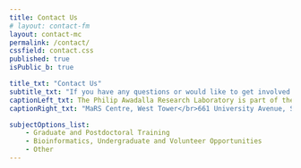 ```yaml
---
title: Contact Us
# layout: contact-fm
layout: contact-mc
permalink: /contact/
cssfield: contact.css
published: true
isPublic_b: true

title_txt: "Contact Us"
subtitle_txt: "If you have any questions or would like to get involved with our lab, please send us a message below:"
captionLeft_txt: The Philip Awadalla Research Laboratory is part of the [Ontario Institute for Cancer Research in Toronto](https://oicr.on.ca/).
captionRight_txt: "MaRS Centre, West Tower</br>661 University Avenue, Suite 510</br>Toronto, Ontario</br>Canada</br>M5G 0A3"

subjectOptions_list:
    - Graduate and Postdoctoral Training
    - Bioinformatics, Undergraduate and Volunteer Opportunities
    - Other
---
```

